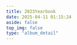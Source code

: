 ```yaml
---
title: 2023Yearbook
date: 2025-04-11 01:15:24
aside: false
top_img: false
type: "album_detail"
---
```

